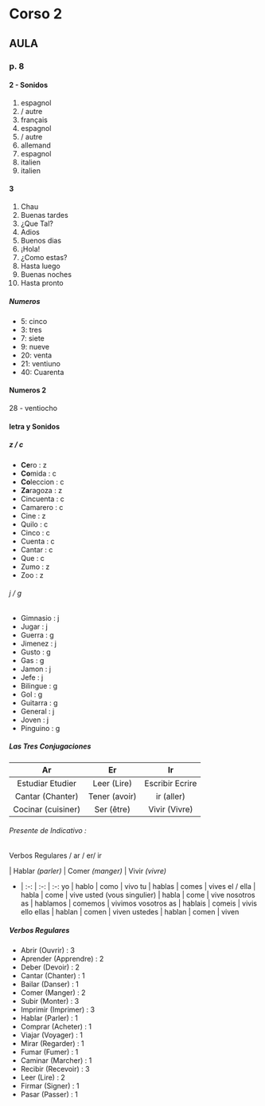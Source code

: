 # Corso 2

## AULA
### p. 8
#### 2 - Sonidos
1. espagnol
2. / autre
3. français
4. espagnol
5. / autre
6. allemand
7. espagnol
8. italien
9. italien

#### 3
1. Chau
2. Buenas tardes
3. ¿Que Tal?
4. Adios
5. Buenos dias
6. ¡Hola!
7. ¿Como estas?
8. Hasta luego
9. Buenas noches
10. Hasta pronto

##### Numeros
- 5: cinco
- 3: tres
- 7: siete
- 9: nueve
- 20: venta
- 21: ventiuno
- 40: Cuarenta

#### Numeros 2
28 - ventiocho

#### letra y Sonidos
##### z / c
- **Ce**ro : z
- **Co**mida : c
- **Co**leccion : c
- **Za**ragoza : z
- Cincuenta : c
- Camarero : c
- Cine : z
- Quilo : c
- Cinco : c
- Cuenta : c
- Cantar : c
- Que : c
- Zumo : z
- Zoo : z

###### j / g
- Gimnasio : j
- Jugar : j
- Guerra : g
- Jimenez : j
- Gusto : g
- Gas : g
- Jamon : j
- Jefe : j
- Bilingue : g
- Gol : g
- Guitarra : g
- General : j
- Joven : j
- Pinguino : g

##### Las Tres Conjugaciones
Ar | Er | Ir
:-: | :-: | :-:
Estudiar Etudier | Leer (Lire) | Escribir Ecrire
Cantar (Chanter) | Tener (avoir) | ir (aller)
Cocinar (cuisiner) | Ser (être) | Vivir (Vivre)

###### Presente de Indicativo :

Verbos Regulares / ar / er/ ir

 | Hablar *(parler)* | Comer *(manger)* | Vivir *(vivre)*
 - | :-: | :-: | :-:
 yo | hablo | como | vivo
 tu | hablas | comes | vives
 el / ella | habla | come | vive
 usted (vous singulier) | habla | come | vive
 nosotros as | hablamos | comemos | vivimos
 vosotros as | hablais | comeis | vivis
 ello ellas | hablan | comen | viven
 ustedes | hablan | comen | viven

##### Verbos Regulares
- Abrir (Ouvrir) : 3
- Aprender (Apprendre) : 2
- Deber (Devoir) : 2
- Cantar (Chanter) : 1
- Bailar (Danser) : 1
- Comer (Manger) : 2
- Subir (Monter) : 3
- Imprimir (Imprimer) : 3
- Hablar (Parler) : 1
- Comprar (Acheter) : 1
- Viajar (Voyager) : 1
- Mirar (Regarder) : 1
- Fumar (Fumer) : 1
- Caminar (Marcher) : 1
- Recibir (Recevoir) : 3
- Leer (Lire) : 2
- Firmar (Signer) : 1
- Pasar (Passer) : 1
